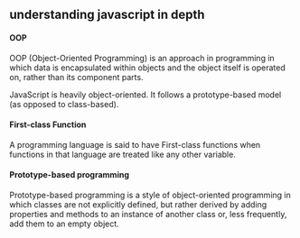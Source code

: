 ## understanding javascript in depth

#### OOP

OOP (Object-Oriented Programming) is an approach in programming in which data is encapsulated within objects and the object itself is operated on, rather than its component parts.

JavaScript is heavily object-oriented. It follows a prototype-based model (as opposed to class-based).

#### First-class Function
A programming language is said to have First-class functions when functions in that language are treated like any other variable.

#### Prototype-based programming

Prototype-based programming is a style of object-oriented programming in which classes are not explicitly defined, but rather derived by adding properties and methods to an instance of another class or, less frequently, add them to an empty object.
